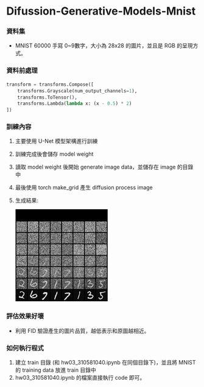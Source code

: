 # Difussion-Generative-Models-Mnist

### 資料集

+ MNIST 60000 手寫 0~9數字，大小為 28x28 的圖片，並且是 RGB 的呈現方式。

### 資料前處理

```python
transform = transforms.Compose([
    transforms.Grayscale(num_output_channels=1),
    transforms.ToTensor(),
    transforms.Lambda(lambda x: (x - 0.5) * 2)
])
```

### 訓練內容

1. 主要使用 U-Net 模型架構進行訓練

2. 訓練完成後會儲存 model weight

3. 讀取 model  weight 後開始 generate image data，並儲存在 image 的目錄中

4. 最後使用 torch make_grid 產生 diffusion process image

5. 生成結果:

   ![310581040](images\310581040.png)

### 評估效果好壞

+ 利用 FID 驗證產生的圖片品質，越低表示和原圖越相近。

### 如何執行程式

1. 建立 train 目錄 (和 hw03_310581040.ipynb 在同個目錄下)，並且將 MNIST 的 training data 放進 train 目錄中 
1. hw03_310581040.ipynb 的檔案直接執行 code 即可。
